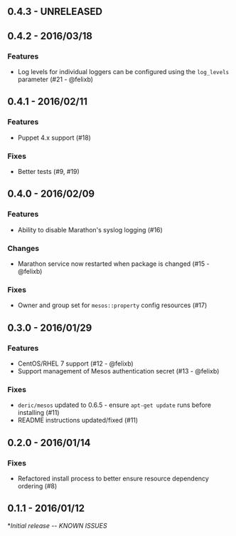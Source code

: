 ## 0.4.3 - UNRELEASED

## 0.4.2 - 2016/03/18
### Features
* Log levels for individual loggers can be configured using the `log_levels` parameter (#21 - @felixb)

## 0.4.1 - 2016/02/11
### Features
* Puppet 4.x support (#18)

### Fixes
* Better tests (#9, #19)

## 0.4.0 - 2016/02/09
### Features
* Ability to disable Marathon's syslog logging (#16)

### Changes
* Marathon service now restarted when package is changed (#15 - @felixb)

### Fixes
* Owner and group set for `mesos::property` config resources (#17)

## 0.3.0 - 2016/01/29
### Features
* CentOS/RHEL 7 support (#12 - @felixb)
* Support management of Mesos authentication secret (#13 - @felixb)

### Fixes
* `deric/mesos` updated to 0.6.5 - ensure `apt-get update` runs before installing (#11)
* README instructions updated/fixed (#11)

## 0.2.0 - 2016/01/14
### Fixes
* Refactored install process to better ensure resource dependency ordering (#8)

## 0.1.1 - 2016/01/12
**Initial release -- KNOWN ISSUES*

